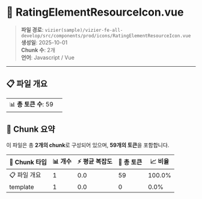 # 📄 RatingElementResourceIcon.vue

> **파일 경로**: `vizier(sample)/vizier-fe-all-develop/src/components/prod/icons/RatingElementResourceIcon.vue`  
> **생성일**: 2025-10-01  
> **Chunk 수**: 2개  
> **언어**: Javascript / Vue
---


## 📋 파일 개요

| | |
|--|--|
| 📊 **총 토큰 수**: 59 |  |






## 🧩 Chunk 요약

이 파일은 총 **2개의 chunk**로 구성되어 있으며, **59개의 토큰**을 포함합니다.

| 🧩 Chunk 타입 | 📊 개수 | ⚡ 평균 복잡도 | 📝 총 토큰 | 📈 비율 |
|---------------|--------|-------------|----------|--------|
| 📋 파일 개요 | 1 | 0.0 | 59 | 100.0% |
| template | 1 | 0.0 | 0 | 0.0% |

